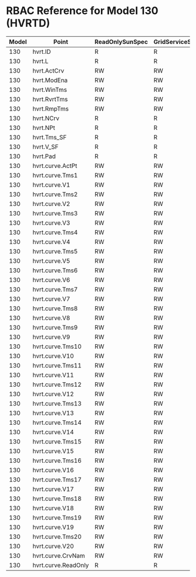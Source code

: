 # RBAC Reference for Model 130 (HVRTD)

| Model | Point | ReadOnlySunSpec | GridServiceSunSpec | NetworkAdministratorSunSpec | SuperAdministratorSpec | 
|-------|-------|------------------|---------------------|------------------|--------------------|
| 130 | hvrt.ID | R | R | R | R |
| 130 | hvrt.L | R | R | R | R |
| 130 | hvrt.ActCrv | RW | RW | RW | RW |
| 130 | hvrt.ModEna | RW | RW | RW | RW |
| 130 | hvrt.WinTms | RW | RW | RW | RW |
| 130 | hvrt.RvrtTms | RW | RW | RW | RW |
| 130 | hvrt.RmpTms | RW | RW | RW | RW |
| 130 | hvrt.NCrv | R | R | R | R |
| 130 | hvrt.NPt | R | R | R | R |
| 130 | hvrt.Tms_SF | R | R | R | R |
| 130 | hvrt.V_SF | R | R | R | R |
| 130 | hvrt.Pad | R | R | R | R |
| 130 | hvrt.curve.ActPt | RW | RW | RW | RW |
| 130 | hvrt.curve.Tms1 | RW | RW | RW | RW |
| 130 | hvrt.curve.V1 | RW | RW | RW | RW |
| 130 | hvrt.curve.Tms2 | RW | RW | RW | RW |
| 130 | hvrt.curve.V2 | RW | RW | RW | RW |
| 130 | hvrt.curve.Tms3 | RW | RW | RW | RW |
| 130 | hvrt.curve.V3 | RW | RW | RW | RW |
| 130 | hvrt.curve.Tms4 | RW | RW | RW | RW |
| 130 | hvrt.curve.V4 | RW | RW | RW | RW |
| 130 | hvrt.curve.Tms5 | RW | RW | RW | RW |
| 130 | hvrt.curve.V5 | RW | RW | RW | RW |
| 130 | hvrt.curve.Tms6 | RW | RW | RW | RW |
| 130 | hvrt.curve.V6 | RW | RW | RW | RW |
| 130 | hvrt.curve.Tms7 | RW | RW | RW | RW |
| 130 | hvrt.curve.V7 | RW | RW | RW | RW |
| 130 | hvrt.curve.Tms8 | RW | RW | RW | RW |
| 130 | hvrt.curve.V8 | RW | RW | RW | RW |
| 130 | hvrt.curve.Tms9 | RW | RW | RW | RW |
| 130 | hvrt.curve.V9 | RW | RW | RW | RW |
| 130 | hvrt.curve.Tms10 | RW | RW | RW | RW |
| 130 | hvrt.curve.V10 | RW | RW | RW | RW |
| 130 | hvrt.curve.Tms11 | RW | RW | RW | RW |
| 130 | hvrt.curve.V11 | RW | RW | RW | RW |
| 130 | hvrt.curve.Tms12 | RW | RW | RW | RW |
| 130 | hvrt.curve.V12 | RW | RW | RW | RW |
| 130 | hvrt.curve.Tms13 | RW | RW | RW | RW |
| 130 | hvrt.curve.V13 | RW | RW | RW | RW |
| 130 | hvrt.curve.Tms14 | RW | RW | RW | RW |
| 130 | hvrt.curve.V14 | RW | RW | RW | RW |
| 130 | hvrt.curve.Tms15 | RW | RW | RW | RW |
| 130 | hvrt.curve.V15 | RW | RW | RW | RW |
| 130 | hvrt.curve.Tms16 | RW | RW | RW | RW |
| 130 | hvrt.curve.V16 | RW | RW | RW | RW |
| 130 | hvrt.curve.Tms17 | RW | RW | RW | RW |
| 130 | hvrt.curve.V17 | RW | RW | RW | RW |
| 130 | hvrt.curve.Tms18 | RW | RW | RW | RW |
| 130 | hvrt.curve.V18 | RW | RW | RW | RW |
| 130 | hvrt.curve.Tms19 | RW | RW | RW | RW |
| 130 | hvrt.curve.V19 | RW | RW | RW | RW |
| 130 | hvrt.curve.Tms20 | RW | RW | RW | RW |
| 130 | hvrt.curve.V20 | RW | RW | RW | RW |
| 130 | hvrt.curve.CrvNam | RW | RW | RW | RW |
| 130 | hvrt.curve.ReadOnly | R | R | R | R |
